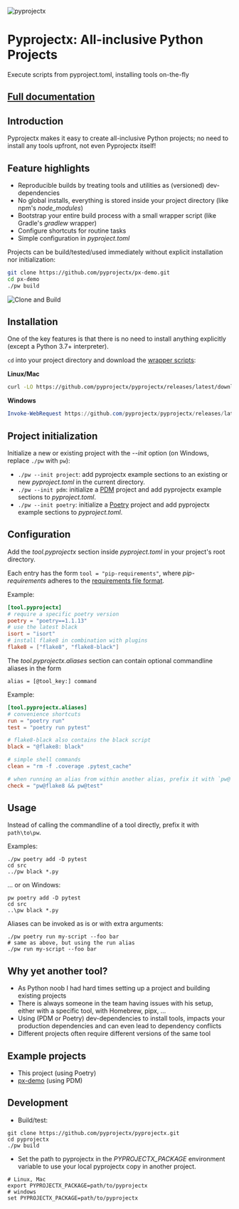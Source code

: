 ![pyprojectx](docs/docs/assets/px.png)

# Pyprojectx: All-inclusive Python Projects

Execute scripts from pyproject.toml, installing tools on-the-fly

## [Full documentation](https://pyprojectx.github.io)

## Introduction
Pyprojectx makes it easy to create all-inclusive Python projects; no need to install any tools upfront,
not even Pyprojectx itself!

## Feature highlights
* Reproducible builds by treating tools and utilities as (versioned) dev-dependencies
* No global installs, everything is stored inside your project directory (like npm's _node_modules_)
* Bootstrap your entire build process with a small wrapper script (like Gradle's _gradlew_ wrapper)
* Configure shortcuts for routine tasks
* Simple configuration in _pyproject.toml_

Projects can be build/tested/used immediately without explicit installation nor initialization:
```bash
git clone https://github.com/pyprojectx/px-demo.git
cd px-demo
./pw build
```
![Clone and Build](https://raw.githubusercontent.com/pyprojectx/pyprojectx/main/docs/docs/assets/build.png)

## Installation
One of the key features is that there is no need to install anything explicitly (except a Python 3.7+ interpreter).

`cd` into your project directory and download the
[wrapper scripts](https://github.com/pyprojectx/pyprojectx/releases/latest/download/wrappers.zip):

**Linux/Mac**
```bash
curl -LO https://github.com/pyprojectx/pyprojectx/releases/latest/download/wrappers.zip && unzip wrappers.zip && rm -f wrappers.zip
```

**Windows**
```powershell
Invoke-WebRequest https://github.com/pyprojectx/pyprojectx/releases/latest/download/wrappers.zip -OutFile wrappers.zip; Expand-Archive -Path wrappers.zip -DestinationPath .; Remove-Item -Path wrappers.zip
```

## Project initialization
Initialize a new or existing project with the _--init_ option (on Windows, replace `./pw` with `pw`):
* `./pw --init project`: add pyprojectx example sections to an existing or new _pyproject.toml_ in the current directory.
* `./pw --init pdm`: initialize a [PDM](https://pdm.fming.dev/) project and add pyprojectx example sections to _pyproject.toml_.
* `./pw --init poetry`: initialize a [Poetry](https://python-poetry.org/) project and add pyprojectx example sections to _pyproject.toml_.

## Configuration
Add the _tool.pyprojectx_ section inside _pyproject.toml_ in your project's root directory.

Each entry has the form `tool = "pip-requirements"`, where _pip-requirements_ adheres to the
[requirements file format](https://pip.pypa.io/en/stable/reference/requirements-file-format/).

Example:
```toml
[tool.pyprojectx]
# require a specific poetry version
poetry = "poetry==1.1.13"
# use the latest black
isort = "isort"
# install flake8 in combination with plugins
flake8 = ["flake8", "flake8-black"]
```

The _tool.pyprojectx.aliases_ section can contain optional commandline aliases in the form

`alias = [@tool_key:] command`

Example:
```toml
[tool.pyprojectx.aliases]
# convenience shortcuts
run = "poetry run"
test = "poetry run pytest"

# flake8-black also contains the black script
black = "@flake8: black"

# simple shell commands
clean = "rm -f .coverage .pytest_cache"

# when running an alias from within another alias, prefix it with `pw@`
check = "pw@flake8 && pw@test"
```

## Usage
Instead of calling the commandline of a tool directly, prefix it with `path\to\pw`.

Examples:
```shell
./pw poetry add -D pytest
cd src
../pw black *.py
```

... or on Windows:
```shell
pw poetry add -D pytest
cd src
..\pw black *.py
```

Aliases can be invoked as is or with extra arguments:
```shell
./pw poetry run my-script --foo bar
# same as above, but using the run alias
./pw run my-script --foo bar
```

## Why yet another tool?
* As Python noob I had hard times setting up a project and building existing projects
* There is always someone in the team having issues with his setup, either with a specific tool, with Homebrew, pipx, ...
* Using (PDM or Poetry) dev-dependencies to install tools, impacts your production dependencies and can even lead to dependency conflicts
* Different projects often require different versions of the same tool

## Example projects
* This project (using Poetry)
* [px-demo](https://github.com/pyprojectx/px-demo) (using PDM)

## Development
* Build/test:
```shell
git clone https://github.com/pyprojectx/pyprojectx.git
cd pyprojectx
./pw build
```

* Set the path to pyprojectx in the _PYPROJECTX_PACKAGE_ environment variable
  to use your local pyprojectx copy in another project.
```shell
# Linux, Mac
export PYPROJECTX_PACKAGE=path/to/pyprojectx
# windows
set PYPROJECTX_PACKAGE=path/to/pyprojectx
```
